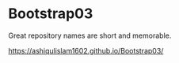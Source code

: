 # Bootstrap03
Great repository names are short and memorable.

https://ashiqulislam1602.github.io/Bootstrap03/

